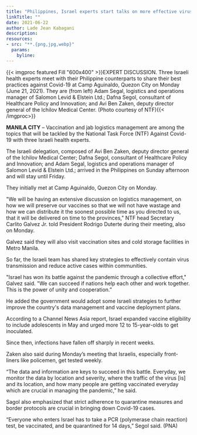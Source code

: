```yaml
---
title: "Philippines, Israel experts start talks on more effective virus management"
linkTitle: ""
date: 2021-06-22
author: Lade Jean Kabagani
description:
resources:
- src: "**.{png,jpg,webp}"
  params:
    byline: 
---
```

{{< imgproc featured Fill "600x400" >}}EXPERT DISCUSSION. Three Israeli health experts meet with their Philippine counterparts to share their best practices against Covid-19 at Camp Aguinaldo, Quezon City on Monday (June 21, 2021). They are (from left) Adam Segal, logistics and operations manager of Salomon Levid & Elstein Ltd.; Dafna Segol, consultant of Healthcare Policy and Innovation; and Avi Ben Zaken, deputy director general of the Ichilov Medical Center. (Photo courtesy of NTF){{< /imgproc>}}

**MANILA CITY** – Vaccination and jab logistics management are among the topics that will be tackled by the National Task Force (NTF) Against Covid-19 with three Israeli health experts.

The Israeli delegation, composed of Avi Ben Zaken, deputy director general of the Ichilov Medical Center; Dafna Segol, consultant of Healthcare Policy and Innovation; and Adam Segal, logistics and operations manager of Salomon Levid & Elstein Ltd.; arrived in the Philippines on Sunday afternoon and will stay until Friday.

They initially met at Camp Aguinaldo, Quezon City on Monday.

"We will be having an extensive discussion on logistics management, on how we will preserve our vaccines so that we will not have wastage and how we can distribute it the soonest possible time as you directed to us, that it will be delivered on time to the provinces," NTF head Secretary Carlito Galvez Jr. told President Rodrigo Duterte during their meeting, also on Monday.

Galvez said they will also visit vaccination sites and cold storage facilities in Metro Manila.

So far, the Israeli team has shared key strategies to effectively contain virus transmission and reduce active cases within communities.

"Israel has won its battle against the pandemic through a collective effort," Galvez said. "We can succeed if nations help each other and work together. This is the power of unity and cooperation.”

He added the government would adopt some Israeli strategies to further improve the country's data management and vaccine deployment plans.

According to a Channel News Asia report, Israel expanded vaccine eligibility to include adolescents in May and urged more 12 to 15-year-olds to get inoculated.

Since then, infections have fallen off sharply in recent weeks.

Zaken also said during Monday’s meeting that Israelis, especially front-liners like policemen, get tested weekly.

“The data and information are keys to succeed in this battle. Everyday, we monitor the data by location and severity, where the traffic of the virus [is] and its location, and how many people are getting vaccinated everyday which are crucial in managing the pandemic,” he said.

Sagol also emphasized that strict adherence to quarantine measures and border protocols are crucial in bringing down Covid-19 cases.

“Everyone who enters Israel has to take a PCR (polymerase chain reaction) test, be vaccinated, and be quarantined for 14 days,” Segol said. (PNA)